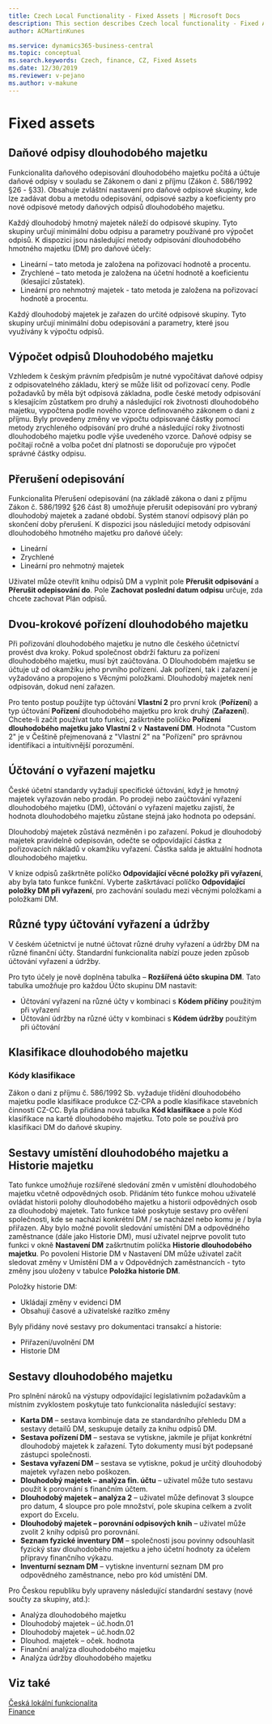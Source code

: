 ```yaml
---
title: Czech Local Functionality - Fixed Assets | Microsoft Docs
description: This section describes Czech local functionality - Fixed Assets
author: ACMartinKunes

ms.service: dynamics365-business-central
ms.topic: conceptual
ms.search.keywords: Czech, finance, CZ, Fixed Assets
ms.date: 12/30/2019
ms.reviewer: v-pejano
ms.author: v-makune
---
```


# Fixed assets

## Daňové odpisy dlouhodobého majetku  

Funkcionalita daňového odepisování dlouhodobého majetku počítá a účtuje daňové odpisy v souladu se Zákonem o dani z příjmu (Zákon č. 586/1992 §26 - §33). Obsahuje zvláštní nastavení pro daňové odpisové skupiny, kde lze zadávat dobu a metodu odepisování, odpisové sazby a koeficienty pro nové odpisové metody daňových odpisů dlouhodobého majetku.  

Každý dlouhodobý hmotný majetek náleží do odpisové skupiny. Tyto skupiny určují minimální dobu odpisu a parametry používané pro výpočet odpisů.
K dispozici jsou následující metody odpisování dlouhodobého hmotného majetku (DM) pro daňové účely:

- Lineární – tato metoda je založena na pořizovací hodnotě a procentu.
- Zrychlené – tato metoda je založena na účetní hodnotě a koeficientu (klesající zůstatek).
- Lineární pro nehmotný majetek - tato metoda je založena na pořizovací hodnotě a procentu.

Každý dlouhodobý majetek je zařazen do určité odpisové skupiny. Tyto skupiny určují minimální dobu odepisování a parametry, které jsou využívány k výpočtu odpisů.  

## Výpočet odpisů Dlouhodobého majetku

Vzhledem k českým právním předpisům je nutné vypočítávat daňové odpisy z odpisovatelného základu, který se může lišit od pořizovací ceny. Podle požadavků by měla být odpisová základna, podle české metody odpisování s klesajícím zůstatkem pro druhý a následující rok životnosti dlouhodobého majetku, vypočtena podle nového vzorce definovaného zákonem o dani z příjmu.
Byly provedeny změny ve výpočtu odpisované částky pomocí metody zrychleného odpisování pro druhé a následující roky životnosti dlouhodobého majetku podle výše uvedeného vzorce. Daňové odpisy se počítají ročně a volba počet dní platnosti se doporučuje pro výpočet správné částky odpisu.

## Přerušení odepisování  

Funkcionalita Přerušení odepisování (na základě zákona o dani z příjmu Zákon č. 586/1992 §26 část 8) umožňuje přerušit odepisování pro vybraný dlouhodobý majetek a zadané období. Systém stanoví odpisový plán po skončení doby přerušení.
K dispozici jsou následující metody odpisování dlouhodobého hmotného majetku pro daňové účely:  

- Lineární
- Zrychlené
- Lineární pro nehmotný majetek

Uživatel může otevřít knihu odpisů DM a vyplnit pole **Přerušit odpisování** a **Přerušit odepisování do**. Pole **Zachovat poslední datum odpisu** určuje, zda chcete zachovat Plán odpisů.

## Dvou-krokové pořízení dlouhodobého majetku

Při pořizování dlouhodobého majetku je nutno dle českého účetnictví provést dva kroky. Pokud společnost obdrží fakturu za pořízení dlouhodobého majetku, musí být zaúčtována. O Dlouhodobém majetku se účtuje už od okamžiku jeho prvního pořízení. Jak pořízení, tak i zařazení je vyžadováno a propojeno s Věcnými položkami. Dlouhodobý majetek není odpisován, dokud není zařazen.

Pro tento postup použijte typ účtování **Vlastní 2** pro první krok (**Pořízení**) a typ účtování **Pořízení** dlouhodobého majetku pro krok druhý (**Zařazení**). Chcete-li začít používat tuto funkci, zaškrtněte políčko **Pořízení dlouhodobého majetku jako Vlastní 2** v **Nastavení DM**.
Hodnota "Custom 2" je v Češtině přejmenovaná z "Vlastní 2" na "Pořízení" pro správnou identifikaci a intuitivnější porozumění.

## Účtování o vyřazení majetku

České účetní standardy vyžadují specifické účtování, když je hmotný majetek vyřazován nebo prodán. Po prodeji nebo zaúčtování vyřazení dlouhodobého majetku (DM), účtování o vyřazení majetku zajistí, že hodnota dlouhodobého majetku zůstane stejná jako hodnota  po odepsání.

Dlouhodobý majetek zůstává nezměněn i po zařazení. Pokud je dlouhodobý majetek pravidelně odepisován, odečte se odpovídající částka z pořizovacích nákladů v okamžiku vyřazení. Částka salda je aktuální hodnota dlouhodobého majetku.

V knize odpisů zaškrtněte políčko **Odpovídající věcné položky při vyřazení**, aby byla tato funkce funkční. Vyberte zaškrtávací políčko **Odpovídající položky DM při vyřazení**, pro zachování souladu mezi věcnými položkami a položkami DM.

## Různé typy účtování vyřazení a údržby  

V českém účetnictví je nutné účtovat různé druhy vyřazení a údržby DM na různé finanční účty. Standardní funkcionalita nabízí pouze jeden způsob účtování vyřazení a údržby.

Pro tyto účely je nově doplněna tabulka – **Rozšířená účto skupina DM**. Tato tabulka umožňuje pro každou Účto skupinu DM nastavit:  

- Účtování vyřazení na různé účty v kombinaci s **Kódem příčiny** použitým při vyřazení
- Účtování údržby na různé účty v kombinaci s **Kódem údržby** použitým při účtování

## Klasifikace dlouhodobého majetku

### Kódy klasifikace  

Zákon o dani z příjmu č. 586/1992 Sb. vyžaduje třídění dlouhodobého majetku podle klasifikace produkce CZ-CPA a podle klasifikace stavebních činností CZ-CC. Byla přidána nová tabulka **Kód klasifikace** a pole Kód klasifikace na kartě dlouhodobého majetku. Toto pole se používá pro klasifikaci DM do daňové skupiny.

## Sestavy umístění dlouhodobého majetku a Historie majetku

Tato funkce umožňuje rozšířené sledování změn v umístění dlouhodobého majetku včetně odpovědných osob.
Přidáním této funkce mohou uživatelé ovládat historii polohy dlouhodobého majetku a historii odpovědných osob za dlouhodobý majetek.
Tato funkce také poskytuje sestavy pro ověření společnosti, kde se nachází konkrétní DM / se nacházel nebo komu je / byla přiřazen.
Aby bylo možné povolit sledování umístění DM a odpovědného zaměstnance (dále jako Historie DM), musí uživatel nejprve povolit tuto funkci v okně **Nastavení DM** zaškrtnutím políčka **Historie dlouhodobého majetku**. Po povolení Historie DM v Nastavení DM může uživatel začít sledovat změny v Umístění DM a v Odpovědných zaměstnancích - tyto změny jsou uloženy v tabulce **Položka historie DM**.

Položky historie DM:  

- Ukládají změny v evidenci DM
- Obsahují časové a uživatelské razítko změny

Byly přidány nové sestavy pro dokumentaci transakcí a historie:  

- Přiřazení/uvolnění DM
- Historie DM

## Sestavy dlouhodobého majetku

Pro splnění nároků na výstupy odpovídající legislativním požadavkům a místním zvyklostem poskytuje tato funkcionalita následující sestavy:

- **Karta DM** – sestava kombinuje data ze standardního přehledu DM a sestavy detailů DM, seskupuje detaily za knihu odpisů DM.
- **Sestava pořízení DM** – sestava se vytiskne,  jakmile je přijat konkrétní dlouhodobý majetek k zařazení. Tyto dokumenty musí být podepsané zástupci společnosti.
- **Sestava vyřazení DM** – sestava se vytiskne, pokud je určitý dlouhodobý majetek vyřazen nebo poškozen.
- **Dlouhodobý majetek – analýza fin. účtu** – uživatel může tuto sestavu použít k porovnání s finančním účtem.
- **Dlouhodobý majetek – analýza  2** – uživatel může definovat 3 sloupce pro datum, 4 sloupce pro pole množství, pole skupina celkem a zvolit export do Excelu.
- **Dlouhodobý majetek – porovnání   odpisových knih** – uživatel může zvolit 2 knihy odpisů pro porovnání.
- **Seznam fyzické inventury DM** – společnosti jsou povinny odsouhlasit fyzický stav dlouhodobého majetku a jeho účetní hodnoty za účelem přípravy finančního výkazu.
- **Inventurní seznam DM** – vytiskne inventurní seznam DM pro odpovědného zaměstnance, nebo pro kód umístění DM.

Pro Českou republiku byly upraveny následující standardní sestavy (nové součty za skupiny, atd.):

- Analýza dlouhodobého majetku
- Dlouhodobý majetek – úč.hodn.01
- Dlouhodobý majetek – úč.hodn.02
- Dlouhod. majetek – oček. hodnota
- Finanční analýza dlouhodobého majetku
- Analýza údržby dlouhodobého majetku

## Viz také  

[Česká lokální funkcionalita](czech-local-functionality.md)  
[Finance](finance.md)
